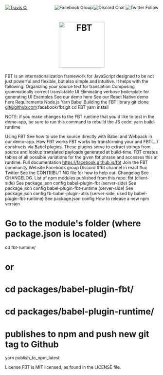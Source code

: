<p>
  <a href="https://travis-ci.com/facebook/fbt">
    <img src="https://img.shields.io/travis/com/facebook/fbt?logo=travis" alt="Travis CI" />
  </a>

  <a href="https://twitter.com/fbt_js">
    <img src="https://img.shields.io/twitter/follow/fbt_js.svg?style=social" align="right" alt="Twitter Follow" />
  </a>

  <a href="https://discord.gg/cQvXZr5">
    <img src="https://img.shields.io/discord/102860784329052160.svg" align="right" alt="Discord Chat" />
  </a>

  <a href="https://www.facebook.com/groups/498204277369868">
    <img src="https://img.shields.io/badge/Facebook-Group-blue" align="right" alt="Facebook Group" />
  </a>
</p>

<h1 align="center">
  <img src="https://facebook.github.io/fbt/img/fbt.png" height="150" width="150" alt="FBT"/>
</h1>

FBT is an internationalization framework for JavaScript designed to be not just powerful and flexible, but also simple and intuitive. It helps with the following:
Organizing your source text for translation
Composing grammatically correct translatable UI
Eliminating verbose boilerplate for generating UI
Examples
See our demo here See our React Native demo here
Requirements
Node.js
Yarn
Babel
Building the FBT library
git clone git@github.com:facebook/fbt.git
cd FBT
yarn install

NOTE: if you make changes to the FBT runtime that you'd like to test in the demo-app, be sure to run this command to rebuild the JS code:
yarn build-runtime

Using FBT
See how to use the source directly with Babel and Webpack in our demo-app.
How FBT works
FBT works by transforming your <fbt> and FBT(...) constructs via Babel plugins. These plugins serve to extract strings from source and lookup translated payloads generated at build-time. FBT creates tables of all possible variations for the given fbt phrase and accesses this at runtime.
Full documentation
https://facebook.github.io/fbt
Join the FBT community
Website
Facebook group
Discord #fbt channel in react flux
Twitter
See the CONTRIBUTING file for how to help out.
Changelog
See CHANGELOG.
List of npm modules published from this repo:
fbt (client-side)
See package.json config
babel-plugin-fbt (server-side)
See package.json config
babel-plugin-fbt-runtime (server-side)
See package.json config
fb-babel-plugin-utils (server-side, used by babel-plugin-fbt-runtime)
See package.json config
How to release a new npm version
# Go to the module's folder (where package.json is located)
cd fbt-runtime/
# or
# cd packages/babel-plugin-fbt/
# cd packages/babel-plugin-runtime/

# publishes to npm and push new git tag to Github
yarn publish_to_npm_latest

License
FBT is MIT licensed, as found in the LICENSE file.

